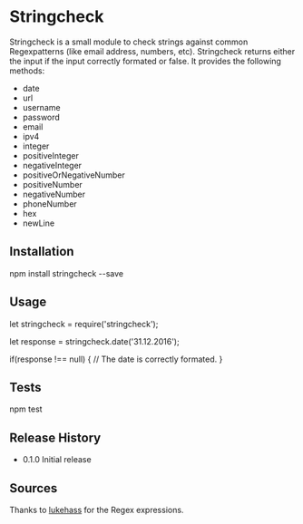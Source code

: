 Stringcheck
=========

Stringcheck is a small module to check strings against common Regexpatterns (like email address, numbers, etc).
Stringcheck returns either the input if the input correctly formated or false.
It provides the following methods:

*   date
*   url
*   username
*   password
*   email
*   ipv4
*   integer
*   positiveInteger
*   negativeInteger
*   positiveOrNegativeNumber
*   positiveNumber
*   negativeNumber
*   phoneNumber
*   hex
*   newLine

## Installation

  npm install stringcheck --save

## Usage

  let stringcheck = require('stringcheck');

  let response = stringcheck.date('31.12.2016');

  if(response !== null) {
      // The date is correctly formated.
  }

## Tests

  npm test


## Release History

* 0.1.0 Initial release

## Sources

Thanks to [lukehass](https://github.com/lukehaas/RegexHub) for the Regex expressions.
